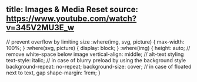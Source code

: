 title: Images & Media Reset
source: https://www.youtube.com/watch?v=345V2MU3E_w
---
// prevent overflow by limiting size
:where(img, svg, picture) {
    max-width: 100%;
}
:where(svg, picture) {
    display: block;
}
:where(img) {
    height: auto;
    // remove white-space below image
    vertical-align: middle;
    // alt-text styling
    text-style: italic;
    // in case of blurry preload by using the background style
    background-repeat: no-repeat;
    background-size: cover;
    // in case of floated next to text, gap
    shape-margin: 1rem;
}